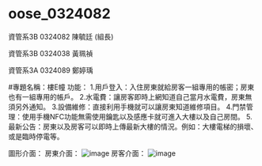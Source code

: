 # oose_0324082
資管系3B 0324082  陳毓廷 (組長)

資管系3B 0324038  黃珮禎

資管系3A 0324089  鄭婷瑀

#專題名稱：樓E幢
功能：
1.用戶登入：入住房東就給房客一組專用的帳密；房東也有一組專用的帳戶。
2.水電費：讓房客即時上網知道自己當月水電費，房東無須另外通知。
3.設備維修：直接利用手機就可以讓房東知道維修項目。
4.門禁管理：使用手機NFC功能無需使用鑰匙以及感應卡就可進入大樓以及自己房間。
5.最新公告：房東以及房客可以即時上傳最新大樓的情況。例如：大樓電梯的損壞、或是臨時停電等。

圖形介面：
房東介面：
![image](https://cloud.githubusercontent.com/assets/22367717/19625894/7dfc02a0-9957-11e6-94e2-5463fb73bf10.jpg)
房客介面：
![image](https://cloud.githubusercontent.com/assets/22367717/19625892/7dfa3128-9957-11e6-9ff9-d1b598418604.jpg)
